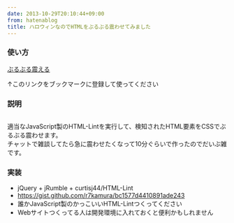 ```yaml
---
date: 2013-10-29T20:10:44+09:00
from: hatenablog
title: ハロウィンなのでHTMLをぶるぶる震わせてみました
---
```


<h3>使い方</h3>

<p><a href="javascript:%20(function()%7B'use%20strict';var%20jquery=document.createElement('script');var%20jrumble=document.createElement('script');var%20halloween=document.createElement('script');jquery.src='https://ajax.googleapis.com/ajax/libs/jquery/1.7.2/jquery.min.js';jrumble.src='https://raw.github.com/jackrugile/jrumble/master/jquery.jrumble.min.js';halloween.src='https://gist.github.com/r7kamura/bc1577d4410891ade243/raw/aa987f3068a8efb3624be0a0038f29e1b1979535/halloween.js';document.body.appendChild(jquery);document.body.appendChild(jrumble);document.body.appendChild(halloween);%7D());">ぶるぶる震える</a></p>

<p>↑このリンクをブックマークに登録して使ってください</p>

<h3>説明</h3>

<p><img src="http://cdn-ak.f.st-hatena.com/images/fotolife/r/r7kamura/20131029/20131029200446.gif?1383044739" alt=""></p>

<p>適当なJavaScript製のHTML-Lintを実行して、検知されたHTML要素をCSSでぶるぶる震わせます。<br>
チャットで雑談してたら急に震わせたくなって10分ぐらいで作ったのでだいぶ雑です。</p>

<h3>実装</h3>

<ul>
<li>jQuery + jRumble + curtisj44/HTML-Lint</li>
<li><a href="https://gist.github.com/r7kamura/bc1577d4410891ade243">https://gist.github.com/r7kamura/bc1577d4410891ade243</a></li>
<li>誰かJavaScript製のかっこいいHTML-Lintつくってください</li>
<li>Webサイトつくってる人は開発環境に入れておくと便利かもしれません</li>
</ul>


